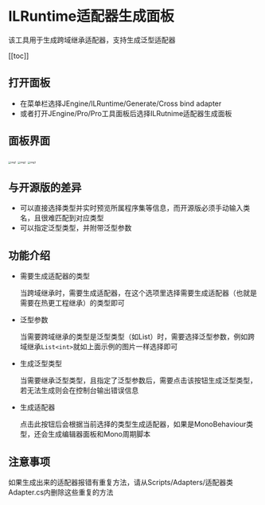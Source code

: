 # ILRuntime适配器生成面板

该工具用于生成跨域继承适配器，支持生成泛型适配器



[[toc]]



## 打开面板

- 在菜单栏选择JEngine/ILRuntime/Generate/Cross bind adapter
- 或者打开JEngine/Pro/Pro工具面板后选择ILRutnime适配器生成面板



## 面板界面

<img src="https://s1.ax1x.com/2022/05/29/XMFbDO.jpg" alt="img1" style="zoom:33%;" />

<img src="https://s1.ax1x.com/2022/05/29/XMFOVe.jpg" alt="img2" style="zoom:33%;" />

<img src="https://s1.ax1x.com/2022/05/29/XMFz8I.jpg" alt="img3" style="zoom:33%;" />



## 与开源版的差异

- 可以直接选择类型并实时预览所属程序集等信息，而开源版必须手动输入类名，且很难匹配到对应类型
- 可以指定泛型类型，并附带泛型参数



## 功能介绍

- 需要生成适配器的类型

  当跨域继承时，需要生成适配器，在这个选项里选择需要生成适配器（也就是需要在热更工程继承）的类型即可

- 泛型参数

  当需要跨域继承的类型是泛型类型（如List）时，需要选择泛型参数，例如跨域继承```List<int>```就如上面示例的图片一样选择即可

- 生成泛型类型

  当需要继承泛型类型，且指定了泛型参数后，需要点击该按钮生成泛型类型，若无法生成则会在控制台输出错误信息

- 生成适配器

  点击此按钮后会根据当前选择的类型生成适配器，如果是MonoBehaviour类型，还会生成编辑器面板和Mono周期脚本



## 注意事项

如果生成出来的适配器报错有重复方法，请从Scripts/Adapters/适配器类Adapter.cs内删除这些重复的方法